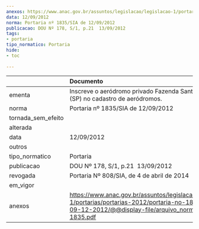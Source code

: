 ```yaml
---
anexos: https://www.anac.gov.br/assuntos/legislacao/legislacao-1/portarias/portarias-2012/portaria-no-1835-sia-de-09-12-2012/@@display-file/arquivo_norma/PA2012-1835.pdf
data: 12/09/2012
norma: Portaria nº 1835/SIA de 12/09/2012
publicacao: DOU Nº 178, S/1, p.21  13/09/2012
tags:
- portaria
tipo_normatico: Portaria
hide: 
- toc 
 
---
```


|                    | Documento                                                                                                                                                         |
|:-------------------|:------------------------------------------------------------------------------------------------------------------------------------------------------------------|
| ementa             | Inscreve o aeródromo privado Fazenda Santa Marina (SP) no cadastro de aeródromos.                                                                                 |
| norma              | Portaria nº 1835/SIA de 12/09/2012                                                                                                                                |
| tornada_sem_efeito |                                                                                                                                                                   |
| alterada           |                                                                                                                                                                   |
| data               | 12/09/2012                                                                                                                                                        |
| outros             |                                                                                                                                                                   |
| tipo_normatico     | Portaria                                                                                                                                                          |
| publicacao         | DOU Nº 178, S/1, p.21  13/09/2012                                                                                                                                 |
| revogada           | Portaria Nº 808/SIA, de 4 de abril de 2014                                                                                                                        |
| em_vigor           |                                                                                                                                                                   |
| anexos             | https://www.anac.gov.br/assuntos/legislacao/legislacao-1/portarias/portarias-2012/portaria-no-1835-sia-de-09-12-2012/@@display-file/arquivo_norma/PA2012-1835.pdf |